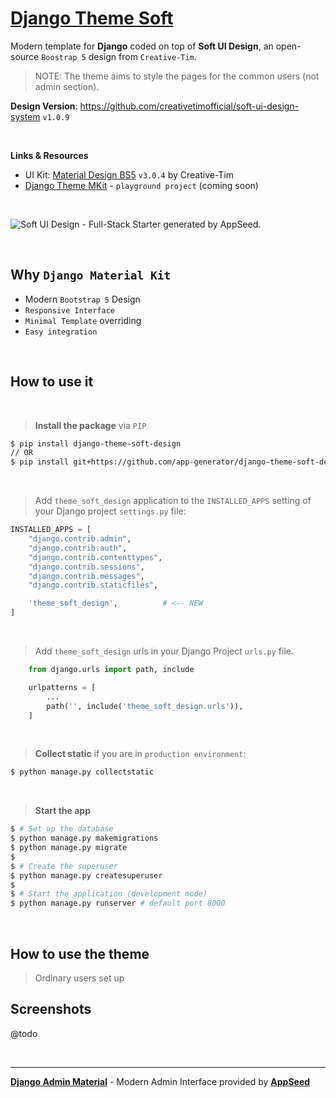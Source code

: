 # [Django Theme Soft](https://github.com/app-generator/django-theme-soft-design)

Modern template for **Django** coded on top of **Soft UI Design**, an open-source `Boostrap 5` design from `Creative-Tim`. 

> NOTE: The theme aims to style the pages for the common users (not admin section).

**Design Version**: https://github.com/creativetimofficial/soft-ui-design-system `v1.0.9`

<br>

**Links & Resources**

- UI Kit: [Material Design BS5](https://www.creative-tim.com/product/soft-ui-design-system?AFFILIATE=128200) `v3.0.4` by Creative-Tim
- [Django Theme MKit](#) - `playground project` (coming soon)

<br />

![Soft UI Design - Full-Stack Starter generated by AppSeed.](https://user-images.githubusercontent.com/51070104/168812602-e35bad42-823f-4d3e-9d13-87a6c06c5a63.png)

<br />

## Why `Django Material Kit`

- Modern `Bootstrap 5` Design
- `Responsive Interface`
- `Minimal Template` overriding
- `Easy integration`

<br />

## How to use it

<br />

> **Install the package** via `PIP` 

```bash
$ pip install django-theme-soft-design
// OR
$ pip install git+https://github.com/app-generator/django-theme-soft-design.git
```

<br />

> Add `theme_soft_design` application to the `INSTALLED_APPS` setting of your Django project `settings.py` file:

```python
INSTALLED_APPS = [
    "django.contrib.admin",
    "django.contrib.auth",
    "django.contrib.contenttypes",
    "django.contrib.sessions",
    "django.contrib.messages",
    "django.contrib.staticfiles",

    'theme_soft_design',          # <-- NEW
]
```

<br />

> Add `theme_soft_design` urls in your Django Project `urls.py` file.

```python
    from django.urls import path, include

    urlpatterns = [
        ...
        path('', include('theme_soft_design.urls')),
    ]
```

<br />

> **Collect static** if you are in `production environment`:

```bash
$ python manage.py collectstatic
```

<br />

> **Start the app**

```bash
$ # Set up the database
$ python manage.py makemigrations
$ python manage.py migrate
$
$ # Create the superuser
$ python manage.py createsuperuser
$
$ # Start the application (development mode)
$ python manage.py runserver # default port 8000
```

<br />

## How to use the theme

> Ordinary users set up

## Screenshots

@todo

<br />

---
**[Django Admin Material](https://github.com/app-generator/django-admin-material-dashboard)** - Modern Admin Interface provided by **[AppSeed](https://appseed.us/)**
